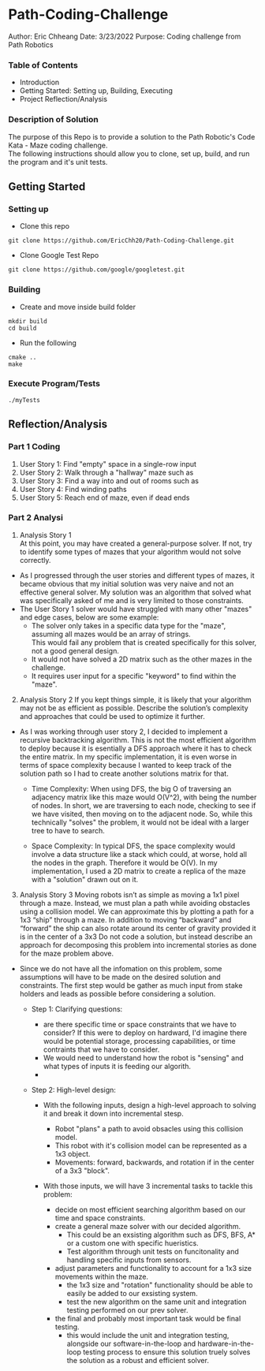 # Path-Coding-Challenge

Author: Eric Chheang 
Date: 3/23/2022
Purpose: Coding challenge from Path Robotics

### Table of Contents 
- Introduction  
- Getting Started: Setting up, Building, Executing  
- Project Reflection/Analysis  

  

### Description of Solution
The purpose of this Repo is to provide a solution to the Path Robotic's Code Kata - Maze coding challenge.  
The following instructions should allow you to clone, set up, build, and run the program and it's unit tests.  



## Getting Started

### Setting up

- Clone this repo
```shell
git clone https://github.com/EricChh20/Path-Coding-Challenge.git 
```

- Clone Google Test Repo 
```shell
git clone https://github.com/google/googletest.git
```

### Building 

- Create and move inside build folder
```shell
mkdir build
cd build
```

- Run the following
```shell
cmake .. 
make 
```
### Execute Program/Tests
```shell
./myTests
```


## Reflection/Analysis 
  
### Part 1 Coding 

1. User Story 1: Find "empty" space in a single-row input 
2. User Story 2: Walk through a "hallway" maze such as 
3. User Story 3: Find a way into and out of rooms such as
4. User Story 4: Find winding paths
5. User Story 5: Reach end of maze, even if dead ends

### Part 2 Analysi

1. Analysis Story 1   
At this point, you may have created a general-purpose solver. If not, try to identify some types of mazes that your algorithm would not solve correctly. 

- As I progressed through the user stories and different types of mazes, it became obvious that my initial solution was very naive and not an effective general solver. My solution was an algorithm that solved what was specifically asked of me and is very limited to those constraints. 
- The User Story 1 solver would have struggled with many other "mazes" and edge cases, below are some example: 
  - The solver only takes in a specific data type for the "maze", assuming all mazes would be an array of strings.  
    This would fail any problem that is created specifically for this solver, not a good general design. 
  - It would not have solved a 2D matrix such as the other mazes in the challenge. 
  - It requires user input for a specific "keyword" to find within the "maze". 

  
  
  
2. Analysis Story 2 
If you kept things simple, it is likely that your algorithm may not be as efficient as possible. Describe the solution’s complexity and approaches that could be used to optimize it further. 

- As I was working through user story 2, I decided to implement a recursive backtracking algorithm. This is not the most efficient algorithm to deploy because it is esentially a DFS approach where it has to check the entire matrix. In my specific implementation, it is even worse in terms of space complexity because I wanted to keep track of the solution path so I had to create another solutions matrix for that. 
  - Time Complexity: When using DFS, the big O of traversing an adjacency matrix like this maze would O(V^2), with being the number of nodes. In short, we are traversing to each node, checking to see if we have visited, then moving on to the adjacent node. So, while this technically "solves" the problem, it would not be ideal with a larger tree to have to search. 

  - Space Complexity: In typical DFS, the space complexity would involve a data structure like a stack which could, at worse, hold all the nodes in the graph. Therefore it would be O(V). In my implementation, I used a 2D matrix to create a replica of the maze with a "solution" drawn out on it. 

  
    
  
3. Analysis Story 3 
Moving robots isn’t as simple as moving a 1x1 pixel through a maze. Instead, we must plan a path while avoiding obstacles using a collision model. We can approximate this by plotting a path for a 1x3 “ship” through a maze. In addition to moving “backward” and “forward” the ship can also rotate around its center of gravity provided it is in the center of a 3x3 
Do not code a solution, but instead describe an approach for decomposing this problem into incremental stories as done for the maze problem above. 

- Since we do not have all the infomation on this problem, some assumptions will have to be made on the desired solution and constraints. The first step would be gather as much input from stake holders and leads as possible before considering a solution. 

  - Step 1: Clarifying questions: 
    - are there specific time or space constraints that we have to consider? If this were to deploy on hardward, I'd imagine there would be potential storage, processing capabilities, or time contraints that we have to consider. 
    - We would need to understand how the robot is "sensing" and what types of inputs it is feeding our algorith.  
    - 

  - Step 2: High-level design: 
    - With the following inputs, design a high-level approach to solving it and break it down into incremental stesp. 
      - Robot "plans" a path to avoid obsacles using this collision model. 
      - This robot with it's collision model can be represented as a 1x3 object. 
      - Movements: forward, backwards, and rotation if in the center of a 3x3 "block". 

    - With those inputs, we will have 3 incremental tasks to tackle this problem: 
      - decide on most efficient searching algorithm based on our time and space constraints. 
      - create a general maze solver with our decided algorithm. 
        - This could be an exsisting algorithm such as DFS, BFS, A* or a custom one with specific hueristics.
        - Test algorithm through unit tests on funcitonality and handling specific inputs from sensors. 
      - adjust parameters and functionality to account for a 1x3 size movements within the maze. 
        - the 1x3 size and "rotation" functionality should be able to easily be added to our exsisting system. 
        - test the new algorithm on the same unit and integration testing performed on our prev solver. 
      - the final and probably most important task would be final testing. 
        - this would include the unit and integration testing, alongside our software-in-the-loop and hardware-in-the-loop testing process to ensure this solution truely solves the solution as a robust and efficient solver. 


        
